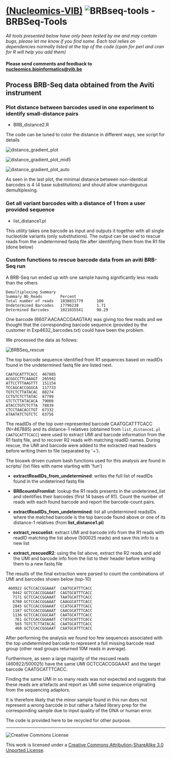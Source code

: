 [(Nucleomics-VIB)](https://github.com/Nucleomics-VIB)
![BRBseq-tools](pictures/ngstools.png) - BRBSeq-Tools
==========

*All tools presented below have only been tested by me and may contain bugs, please let me know if you find some. Each tool relies on dependencies normally listed at the top of the code (cpan for perl and cran for R will help you add them)*

<h4>Please send comments and feedback to <a href="mailto:nucleomics.bioinformatics@vib.be">nucleomics.bioinformatics@vib.be</a></h4>

## Process BRB-Seq data obtained from the Aviti instrument

### Plot distance between barcodes used in one experiment to identify small-distance pairs

* BRB_distance2.R


The code can be tuned to color the distance in different ways, see script for details

![distance_gradient_plot](pictures/distance_gradient_plot.png)

![distance_gradient_plot_mid5](pictures/distance_gradient_plot_mid5.png)

![distance_gradient_plot_auto](pictures/distance_gradient_plot_auto.png)

As seen in the last plot, the minimal distance between non-identical barcodes is 4 (4 base substitutions) and should allow unambiguous demultiplexing.

### Get all variant barcodes with a distance of 1 from a user provided sequence

* list_distance1.pl

This utility takes one barcode as input and outputs it together with all single nucleotide variants (only substitutions). The output can be used to rescue reads from the undetermined fastq file after identifying them from the R1 file (done below)

### Custom functions to rescue barcode data from an aviti BRB-Seq run

A BRB-Seq run ended up with one sample having significantly less reads than the others

```
Demultiplexing Summary
Summary Nb_Reads        Percent
Total number of reads   1038831779      100
Undetermined Barcodes   17796238        1.71
Determined Barcodes     1021035541      98.29
```

One barcode (6607:AACAACCGAAGTAA) was giving too few reads and we thought that the corresponding barcode sequence (provided by the customer in Exp4632_barcodes.txt) could have been the problem.

We processed the data as follows:

![BRBSeq_rescue](pictures/BRBSeq_rescue.png)

The top barcode sequence identified from R1 sequences based on readIDs found in the undetermined fastq file are listed next.

```
CAATGCATTTCACC  467885
ACGGCCTTCAAAGT  205942
ATTCCTTTAAGTTT  151154
TCCAGCACCGGGCA  117733
TGTCTCTTATACAC  88274
CCTGTCTCTTATAC  87799
GTCTCTTATACACA  79008
ATACCTGTCTCTTA  78839
CTCCTAACACCTGT  67332
ATAATATCTGTCTC  63756
```

The readIDs of the top over-represented barcode CAATGCATTTCACC (N=467885) and its distance-1 relatives (obtained from ```list_distance1.pl CAATGCATTTCACC```) were used to extract UMI and barcode information from the R1 fastq file, and to recover R2 reads with matching readID names.
During rescue, the UMI and barcode were added to the extracted read headers before writing them to file (separated by '+').

The bioawk driven custom bash functions used for this analysis are found in scripts/ (txt files with name starting with 'fun')

* **extractReadIDs_from_undetermined**: writes the full list of readIDs found in the undeterined fastq file

* **BRBcountsFromlist**: lookup the R1 reads presents in the undeterined_list and identifies their barcodes (first 14 bases of R1). Count the number of reads with each found barcode and report the barcode-count pairs.

* **extractReadIDs_from_undetermined**: list all undetermined readsIDs where the matched barcode is the top barcode found above or one of its distance-1 relatives (from **list_distance1.pl**)

* **extract_rescuelist**: extract UMI and barcode info from the R1 reads with readID matching the list above (500025 reads) and save this info to a new list

* **extract_rescuedR2**: using the list above, extract the R2 reads and add the UMI and barcode info from the list to their header before writing them to a new fastq file

The results of the final extraction were parsed to count the combinations of UMI and barcodes shown below (top-10)

```
 460922 GCTCCACCGGAAAT  CAATGCATTTCACC
   9442 GCTCCACCGGAAAT  CAGTGCATTTCACC
   7171 GCTCCACCGGAAAT  TAATGCATTTCACC
   6780 GCTCCACCGGAAAT  CAAGGCATTTCACC
   2845 GCTCCACCGGAAAT  CCATGCATTTCACC
   1187 GCTCCACCGGAAAT  CAACGCATTTCACC
   1136 GCTCCACCGGCAAT  CAATGCATTTCACC
    761 GCTCCACCGGAAAT  CTATGCATTTCACC
    565 TGTCTCTTATACAC  CAATGCATTTCACC
    468 GCTCCACCGGGAAT  CAATGCATTTCACC
```

After performing the analysis we found too few sequences associated with the top undetermined barcode to represent a full missing barcode read group (other read groups returned 10M reads in average).

Furthermore, as seen a large majority of the rescued reads (460922/500025) have the same UMI GCTCCACCGGAAAT and the target barcode CAATGCATTTCACC.

Finding the same UMI in so many reads was not expected and suggests that these reads are artefacts and report as UMI some sequence originating from the sequencing adaptors.

It is therefore likely that the minor sample found in this run does not represent a wrong barcode in but rather a failed library prep for the corresponding sample due to input quality of the DNA or human error.

The code is provided here to be recycled for other purpose.

<hr>

![Creative Commons License](http://i.creativecommons.org/l/by-sa/3.0/88x31.png?raw=true)

This work is licensed under a [Creative Commons Attribution-ShareAlike 3.0 Unported License](http://creativecommons.org/licenses/by-sa/3.0/).

